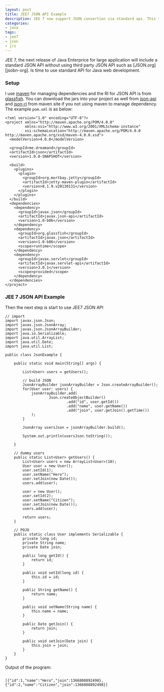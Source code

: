 ```yaml
---
layout: post
title: JEE7 JSON API Example
description: JEE 7 now support JSON convertion via standard api. This tutorial will show how to use the new JSON API.
categories:
- java
tags:
- jee7
- json
- jrs
---
```



JEE 7, the next release of Java Enterprice for large application will include a standard JSON API without using third party JSON API such as [JSON.org][jsobn-org]. Is time to use standard API for Java web development.

<!--more-->


### Setup

I use [maven][maven] for managing dependencies and the RI for JSON API is from [glassfish][glassfish]. You can download the jars into your project as well from [json-api][json-api] and [json-ri][json-ri] from maven site if you not using maven to manage dependency. The example `pom.xml` is as below:

~~~
<?xml version="1.0" encoding="UTF-8"?>
<project xmlns="http://maven.apache.org/POM/4.0.0"
         xmlns:xsi="http://www.w3.org/2001/XMLSchema-instance"
         xsi:schemaLocation="http://maven.apache.org/POM/4.0.0 http://maven.apache.org/xsd/maven-4.0.0.xsd">
  <modelVersion>4.0.0</modelVersion>

  <groupId>me.dreamand</groupId>
  <artifactId>json</artifactId>
  <version>1.0.0-SNAPSHOT</version>

  <build>
    <plugins>
      <plugin>
        <groupId>org.mortbay.jetty</groupId>
        <artifactId>jetty-maven-plugin</artifactId>
        <version>8.1.9.v20130131</version>
      </plugin>
    </plugins>
  </build>
  <dependencies>
    <dependency>
      <groupId>javax.json</groupId>
      <artifactId>javax.json-api</artifactId>
      <version>1.0-b06</version>
    </dependency>
    <dependency>
      <groupId>org.glassfish</groupId>
      <artifactId>javax.json</artifactId>
      <version>1.0-b06</version>
      <scope>runtime</scope>
    </dependency>
    <dependency>
      <groupId>javax.servlet</groupId>
      <artifactId>javax.servlet-api</artifactId>
      <version>3.0.1</version>
      <scope>provided</scope>
    </dependency>
  </dependencies>
</project>
~~~


### JEE 7 JSON API Example

Then the next step is start to use JEE7 JSON API

~~~
// import
import javax.json.Json;
import javax.json.JsonArray;
import javax.json.JsonArrayBuilder;
import java.io.Serializable;
import java.util.ArrayList;
import java.util.Date;
import java.util.List;

public class JsonExample {

    public static void main(String[] args) {

        List<User> users = getUsers();

        // build JSON
        JsonArrayBuilder jsonArrayBuilder = Json.createArrayBuilder();
        for(User user: users) {
            jsonArrayBuilder.add(
                    Json.createObjectBuilder()
                            .add("id", user.getId())
                            .add("name", user.getName())
                            .add("join", user.getJoin().getTime())
            );
        }

        JsonArray usersJson = jsonArrayBuilder.build();

        System.out.println(usersJson.toString());

    }

    // dummy users
    public static List<User> getUsers() {
        List<User> users = new ArrayList<User>(10);
        User user = new User();
        user.setId(1);
        user.setName("Hero");
        user.setJoin(new Date());
        users.add(user);

        user = new User();
        user.setId(2);
        user.setName("Citizen");
        user.setJoin(new Date());
        users.add(user);

        return users;
    }

    // POJO
    public static class User implements Serializable {
        private long id;
        private String name;
        private Date join;

        public long getId() {
            return id;
        }

        public void setId(long id) {
            this.id = id;
        }

        public String getName() {
            return name;
        }

        public void setName(String name) {
            this.name = name;
        }

        public Date getJoin() {
            return join;
        }

        public void setJoin(Date join) {
            this.join = join;
        }
    }
}
~~~

Output of the program:

~~~

[{"id":1,"name":"Hero","join":1366808892498},{"id":2,"name":"Citizen","join":1366808892498}]

~~~

[json-org]: http://json.org/java/
[maven]: http://maven.apache.org/
[json-api]: http://repo1.maven.org/maven2/javax/json/javax.json-api/
[json-ri]: http://repo1.maven.org/maven2/org/glassfish/javax.json/
[glassfish]: http://glassfish.java.net/